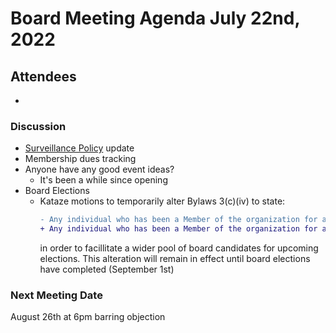 # Board Meeting Agenda July 22nd, 2022

## Attendees
- 

### Discussion
- [Surveillance Policy](https://docs.google.com/document/d/15OYzStE8mvVS5yNgByXhgAop2oiUdDHzOD1pSG4ivYk) update
- Membership dues tracking
- Anyone have any good event ideas? 
  - It's been a while since opening
- Board Elections
  - Kataze motions to temporarily alter Bylaws 3(c)(iv) to state: 
    ```diff
    - Any individual who has been a Member of the organization for a minimum of six (6) months is eligible to be nominated for the Board of Directors.
    + Any individual who has been a Member of the organization for a minimum of one (1) months is eligible to be nominated for the Board of Directors. 
    ```
    in order to facillitate a wider pool of board candidates for upcoming elections. This alteration will remain in effect until board elections have completed (September 1st)

### Next Meeting Date
August 26th at 6pm barring objection
